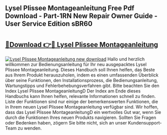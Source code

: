 ## Lysel Plissee Montageanleitung Free Pdf Download - Part-1RN New Repair Owner Guide - User Service Edition sBR60

# <h2><a href="http://df7bpof.blite.top/?on=Lysel+Plissee+Montageanleitung">🔗Download 👉🔴 Lysel Plissee Montageanleitung</a></h2>

[![Lysel Plissee Montageanleitung new download](https://i.imgur.com/lujVjoI.png)](http://df7bpof.blite.top/?on=Lysel+Plissee+Montageanleitung)
Hallo und herzlich willkommen zur Bedienungsanleitung für Ihr neu ausgepacktes Lysel Plissee Montageanleitung. Dieses Handbuch soll Ihnen helfen, das Beste aus Ihrem Produkt herauszuholen, indem es einen umfassenden Überblick über seine Funktionen, den Installationsprozess, die Bedienungsanleitung, Wartungstipps und Fehlerbehebungsverfahren gibt. Bitte beachten Sie den Index Lysel Plissee MontageanleitungD Der Index am Ende dieses Handbuchs kann Ihnen helfen, relevante Informationen schnell zu finden. Liste der Funktionen sind nur einige der bemerkenswerten Funktionen, die in Ihrem neuen Lysel Plissee Montageanleitung verfügbar sind. Wir hoffen, dass das Lysel Plissee MontageanleitungD ein wertvolles Gut war, wenn Sie durch die Funktionen Ihres neuen Produkts navigieren. Sollten Sie Fragen oder Bedenken haben, zögern Sie bitte nicht, sich an unser Kundensupport-Team zu wenden.
